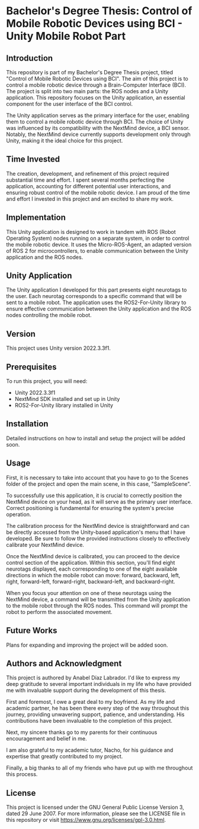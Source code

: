 # Bachelor's Degree Thesis: Control of Mobile Robotic Devices using BCI - Unity Mobile Robot Part

## Introduction

This repository is part of my Bachelor's Degree Thesis project, titled "Control of Mobile Robotic Devices using BCI". The aim of this project is to control a mobile robotic device through a Brain-Computer Interface (BCI). The project is split into two main parts: the ROS nodes and a Unity application. This repository focuses on the Unity application, an essential component for the user interface of the BCI control.

The Unity application serves as the primary interface for the user, enabling them to control a mobile robotic device through BCI. The choice of Unity was influenced by its compatibility with the NextMind device, a BCI sensor. Notably, the NextMind device currently supports development only through Unity, making it the ideal choice for this project.

## Time Invested

The creation, development, and refinement of this project required substantial time and effort. I spent several months perfecting the application, accounting for different potential user interactions, and ensuring robust control of the mobile robotic device. I am proud of the time and effort I invested in this project and am excited to share my work.

## Implementation

This Unity application is designed to work in tandem with ROS (Robot Operating System) nodes running on a separate system, in order to control the mobile robotic device. It uses the Micro-ROS-Agent, an adapted version of ROS 2 for microcontrollers, to enable communication between the Unity application and the ROS nodes.

## Unity Application
The Unity application I developed for this part presents eight neurotags to the user. Each neurotag corresponds to a specific command that will be sent to a mobile robot. The application uses the ROS2-For-Unity library to ensure effective communication between the Unity application and the ROS nodes controlling the mobile robot.

## Version
This project uses Unity version 2022.3.3f1.

## Prerequisites
To run this project, you will need:
- Unity 2022.3.3f1
- NextMind SDK installed and set up in Unity
- ROS2-For-Unity library installed in Unity

## Installation
Detailed instructions on how to install and setup the project will be added soon.

## Usage
First, it is necessary to take into account that you have to go to the Scenes folder of the project and open the main scene, in this case, "SampleScene".

To successfully use this application, it is crucial to correctly position the NextMind device on your head, as it will serve as the primary user interface. Correct positioning is fundamental for ensuring the system's precise operation.

The calibration process for the NextMind device is straightforward and can be directly accessed from the Unity-based application's menu that I have developed. Be sure to follow the provided instructions closely to effectively calibrate your NextMind device.

Once the NextMind device is calibrated, you can proceed to the device control section of the application. Within this section, you'll find eight neurotags displayed, each corresponding to one of the eight available directions in which the mobile robot can move: forward, backward, left, right, forward-left, forward-right, backward-left, and backward-right.

When you focus your attention on one of these neurotags using the NextMind device, a command will be transmitted from the Unity application to the mobile robot through the ROS nodes. This command will prompt the robot to perform the associated movement.

## Future Works
Plans for expanding and improving the project will be added soon.

## Authors and Acknowledgment
This project is authored by Anabel Díaz Labrador. I'd like to express my deep gratitude to several important individuals in my life who have provided me with invaluable support during the development of this thesis.

First and foremost, I owe a great deal to my boyfriend. As my life and academic partner, he has been there every step of the way throughout this journey, providing unwavering support, patience, and understanding. His contributions have been invaluable to the completion of this project.

Next, my sincere thanks go to my parents for their continuous encouragement and belief in me.

I am also grateful to my academic tutor, Nacho, for his guidance and expertise that greatly contributed to my project.

Finally, a big thanks to all of my friends who have put up with me throughout this process.

## License
This project is licensed under the GNU General Public License Version 3, dated 29 June 2007. For more information, please see the LICENSE file in this repository or visit https://www.gnu.org/licenses/gpl-3.0.html.
